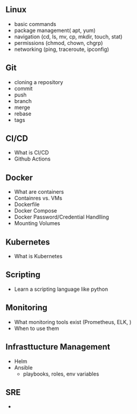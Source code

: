 
## Linux
- basic commands
- package management( apt, yum)
- navigation (cd, ls, mv, cp, mkdir, touch, stat)
- permissions (chmod, chown, chgrp)
- networking (ping, traceroute, ipconfig)

## Git
- cloning a repository
- commit
- push
- branch
- merge
- rebase
- tags

## CI/CD
- What is CI/CD
- Github Actions

## Docker
- What are containers
- Containres vs. VMs
- Dockerfile
- Docker Compose
- Docker Password/Credential Handlling
- Mounting Volumes

## Kubernetes
- What is Kubernetes

## Scripting
- Learn a scripting language like python

## Monitoring
- What monitoring tools exist (Prometheus, ELK, )
- When to use them

## Infrasttucture Management
- Helm
- Ansible
    - playbooks, roles, env variables

## SRE


- 
